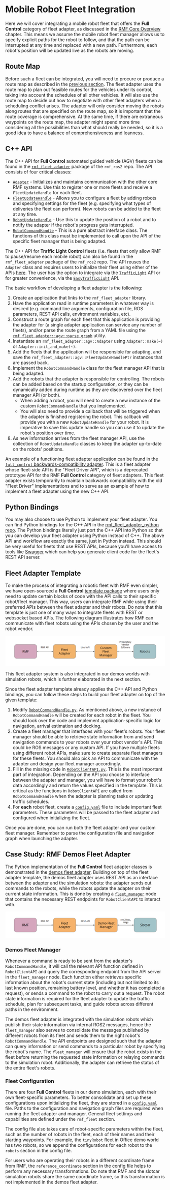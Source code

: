 # Mobile Robot Fleet Integration

Here we will cover integrating a mobile robot fleet that offers the **Full Control** category of fleet adapter, as discussed in the [RMF Core Overview](./rmf-core.md) chapter.
This means we assume the mobile robot fleet manager allows us to specify explicit paths for the robot to follow, and that the path can be interrupted at any time and replaced with a new path.
Furthermore, each robot's position will be updated live as the robots are moving.

## Route Map

Before such a fleet can be integrated, you will need to procure or produce a route map as described in the [previous section](./integration_nav-maps.md). The fleet adapter uses the route map to plan out feasible routes for the vehicles under its control, taking into account the schedules of all other vehicles. It will also use the route map to decide out how to negotiate with other fleet adapters when a scheduling conflict arises. The adapter will only consider moving the robots along routes that are specified on the route map, so it is important that the route coverage is comprehensive. At the same time, if there are extraneous waypoints on the route map, the adapter might spend more time considering all the possibilities than what should really be needed, so it is a good idea to have a balance of comprehensiveness and leanness.

## C++ API

The C++ API for **Full Control** automated guided vehicle (AGV) fleets can be found in the [`rmf_fleet_adapter`](https://github.com/open-rmf/rmf_ros2/tree/main/rmf_fleet_adapter) package of the `rmf_ros2` repo. The API consists of four critical classes:

* [`Adapter`](https://github.com/open-rmf/rmf_ros2/blob/main/rmf_fleet_adapter/include/rmf_fleet_adapter/agv/Adapter.hpp) - Initializes and maintains communication with the other core RMF systems. Use this to register one or more fleets and receive a `FleetUpdateHandle` for each fleet.
* [`FleetUpdateHandle`](https://github.com/open-rmf/rmf_ros2/blob/main/rmf_fleet_adapter/include/rmf_fleet_adapter/agv/FleetUpdateHandle.hpp) - Allows you to configure a fleet by adding robots and specifying settings for the fleet (e.g. specifying what types of deliveries the fleet can perform). New robots can be added to the fleet at any time.
* [`RobotUpdateHandle`](https://github.com/open-rmf/rmf_ros2/blob/main/rmf_fleet_adapter/include/rmf_fleet_adapter/agv/RobotUpdateHandle.hpp) - Use this to update the position of a robot and to notify the adapter if the robot's progress gets interrupted.
* [`RobotCommandHandle`](https://github.com/open-rmf/rmf_ros2/blob/main/rmf_fleet_adapter/include/rmf_fleet_adapter/agv/RobotCommandHandle.hpp) - This is a pure abstract interface class. The functions of this class must be implemented to call upon the API of the specific fleet manager that is being adapted.

The C++ API for **Traffic Light Control** fleets (i.e. fleets that only allow RMF to pause/resume each mobile robot) can also be found in the `rmf_fleet_adapter` package of the `rmf_ros2` repo. The API reuses the `Adapter` class and requires users to initialize their fleet using either of the APIs [here](https://github.com/open-rmf/rmf_ros2/blob/9b4b8a8cc38b323f875a55c70f307446584d1639/rmf_fleet_adapter/include/rmf_fleet_adapter/agv/Adapter.hpp#L106-L180). The user has the option to integrate via the [`TrafficLight`](https://github.com/open-rmf/rmf_ros2/blob/main/rmf_fleet_adapter/include/rmf_fleet_adapter/agv/TrafficLight.hpp) API or for greater convenience, via the [`EasyTrafficLight`](https://github.com/open-rmf/rmf_ros2/blob/main/rmf_fleet_adapter/include/rmf_fleet_adapter/agv/EasyTrafficLight.hpp) API.

The basic workflow of developing a fleet adapter is the following:

1. Create an application that links to the `rmf_fleet_adapter` library.
2. Have the application read in runtime parameters in whatever way is desired (e.g. command line arguments, configuration file, ROS parameters, REST API calls, environment variables, etc).
3. Construct a route graph for each fleet that this application is providing the adapter for (a single adapter application can service any number of fleets), and/or parse the route graph from a YAML file using the [`rmf_fleet_adapter::agv::parse_graph`](https://github.com/open-rmf/rmf_ros2/blob/main/rmf_fleet_adapter/include/rmf_fleet_adapter/agv/parse_graph.hpp) utility.
4. Instantiate an `rmf_fleet_adapter::agv::Adapter` using `Adapter::make(~)` or `Adapter::init_and_make(~)`.
5. Add the fleets that the application will be responsible for adapting, and save the `rmf_fleet_adapter::agv::FleetUpdateHandlePtr` instances that are passed back.
6. Implement the `RobotCommandHandle` class for the fleet manager API that is being adapted.
7. Add the robots that the adapter is responsible for controlling. The robots can be added based on the startup configuration, or they can be dynamically added during runtime as they are discovered over the fleet manager API (or both).
    - When adding a robot, you will need to create a new instance of the custom `RobotCommandHandle` that you implemented.
    - You will also need to provide a callback that will be triggered when the adapter is finished registering the robot. This callback will provide you with a new `RobotUpdateHandle` for your robot. It is imperative to save this update handle so you can use it to update the robot's position over time.
8. As new information arrives from the fleet manager API, use the collection of `RobotUpdateHandle` classes to keep the adapter up-to-date on the robots' positions.

An example of a functioning fleet adapter application can be found in the [`full_control` backwards-compatibility adapter](https://github.com/open-rmf/rmf_ros2/blob/main/rmf_fleet_adapter/src/full_control/main.cpp). This is a fleet adapter whose fleet-side API is the "Fleet Driver API", which is a deprecated prototype API for the RMF **Full Control** category of fleet adapters. This fleet adapter exists temporarily to maintain backwards compatibility with the old "Fleet Driver" implementations and to serve as an example of how to implement a fleet adapter using the new C++ API.

## Python Bindings

You may also choose to use Python to implement your fleet adapter. You can find Python bindings for the C++ API in the [rmf_fleet_adapter_python repo](https://github.com/open-rmf/rmf_ros2/tree/main/rmf_fleet_adapter_python). The Python bindings literally just port the C++ API into Python so that you can develop your fleet adapter using Python instead of C++. The above API and workflow are exactly the same, just in Python instead. This should be very useful for fleets that use REST APIs, because you'll have access to tools like [Swagger](https://swagger.io/tools/open-source/getting-started/) which can help you generate client code for the fleet's REST API server.

## Fleet Adapter Template
To make the process of integrating a robotic fleet with RMF even simpler, we have open-sourced a **Full Control** [template package](https://github.com/open-rmf/fleet_adapter_template) where users only need to update certain blocks of code with the API calls to their specific robot/fleet manager. This way, users can integrate RMF while using their preferred APIs between the fleet adapter and their robots. Do note that this template is just one of many ways to integrate fleets with REST or websocket based APIs. The following diagram illustrates how RMF can communicate with fleet robots using the APIs chosen by the user and the robot vendor.

<img src="images/fleet_adapter_flow.png">

This fleet adapter system is also integrated in our demos worlds with simulation robots, which is further elaborated in the next section.

Since the fleet adapter template already applies the C++ API and Python bindings, you can follow these steps to build your fleet adapter on top of the given template:
1. Modify [`RobotCommandHandle.py`](https://github.com/open-rmf/fleet_adapter_template/blob/main/fleet_adapter_template/fleet_adapter_template/RobotCommandHandle.py). As mentioned above, a new instance of `RobotCommandHandle` will be created for each robot in the fleet. You should look over the code and implement application-specific logic for navigation, arrival estimation and docking.
2. Create a fleet manager that interfaces with your fleet's robots. Your fleet manager should be able to retrieve state information from and send navigation commands to your robots over your robot vendor's API. This could be ROS messages or any custom API. If you have multiple fleets using different robot APIs, make sure to create separate fleet managers for these fleets. You should also pick an API to communicate with the adapter and design your fleet manager accordingly.
3. Fill in the missing code in [`RobotClientAPI.py`](https://github.com/open-rmf/fleet_adapter_template/blob/main/fleet_adapter_template/fleet_adapter_template/RobotClientAPI.py). This is the most important part of integration. Depending on the API you choose to interface between the adapter and manager, you will have to format your robot's data accordingly and return the values specified in the template. This is critical as the functions in `RobotClientAPI` are called from `RobotCommandHandle` when the adapter is planning tasks or updating traffic schedules.
4. For **each** robot fleet, create a [`config.yaml`](https://github.com/open-rmf/fleet_adapter_template/blob/main/fleet_adapter_template/config.yaml) file to include important fleet parameters. These parameters will be passed to the fleet adapter and configured when initializing the fleet.

Once you are done, you can run both the fleet adapter and your custom fleet manager. Remember to parse the configuration file and navigation graph when launching the adapter.

## Case Study: RMF Demos Fleet Adapter

The Python implementation of the **Full Control** fleet adapter classes is demonstrated in the [demos fleet adapter](https://github.com/open-rmf/rmf_demos/tree/main/rmf_demos_fleet_adapter). Building on top of the fleet adapter template, the demos fleet adapter uses REST API as an interface between the adapter and the simulation robots: the adapter sends out commands to the robots, while the robots update the adapter on their current state information. This is done by creating a [`fleet_manager`](https://github.com/open-rmf/rmf_demos/blob/main/rmf_demos_fleet_adapter/rmf_demos_fleet_adapter/fleet_manager.py) node that contains the necessary REST endpoints for `RobotClientAPI` to interact with.

<img src="images/demo_fleet_adapter_flow.png">

### Demos Fleet Manager

Whenever a command is ready to be sent from the adapter's `RobotCommandHandle`, it will call the relevant API function defined in `RobotClientAPI` and query the corresponding endpoint from the API server in the `fleet_manager` node. Each function either retrieves specific information about the robot's current state (including but not limited to its last known position, remaining battery level, and whether it has completed a request), or sends a command to the robot to carry out a request. The robot state information is required for the fleet adapter to update the traffic schedule, plan for subsequent tasks, and guide robots across different paths in the environment.

The demos fleet adapter is integrated with the simulation robots which publish their state information via internal ROS2 messages, hence the `fleet_manager` also serves to consolidate the messages published by different robots from its fleet and sends them to the right robot's `RobotCommandHandle`. The API endpoints are designed such that the adapter can query information or send commands to a particular robot by specifying the robot's name. The `fleet_manager` will ensure that the robot exists in the fleet before returning the requested state information or relaying commands to the simulation robot. Additionally, the adapter can retrieve the status of the entire fleet's robots.

### Fleet Configuration

There are four **Full Control** fleets in our demo simulation, each with their own fleet-specific parameters. To better consolidate and set up these configurations upon initializing the fleet, they are stored in a [`config.yaml`](https://github.com/open-rmf/rmf_demos/blob/main/rmf_demos/config/office/tinyRobot_config.yaml) file. Paths to the configuration and navigation graph files are required when running the fleet adapter and manager. General fleet settings and capabilities are defined under the `rmf_fleet` section.

The config file also takes care of robot-specific parameters within the fleet, such as the number of robots in the fleet, each of their names and their starting waypoints. For example, the `tinyRobot` fleet in Office demo world has two robots, so we append the configurations for each robot to the `robots` section in the config file.

For users who are operating their robots in a different coordinate frame from RMF, the `reference_coordinate` section in the config file helps to perform any necessary transformations. Do note that RMF and the slotcar simulation robots share the same coordinate frame, so this transformation is not implemented in the demos fleet adapter.
